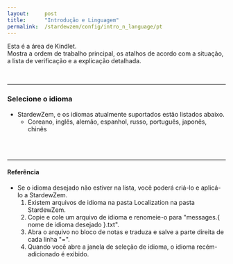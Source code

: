 ```yaml
---
layout:     post
title:      "Introdução e Linguagem"
permalink:  /stardewzem/config/intro_n_language/pt
---
```


Esta é a área de Kindlet.<br/>
Mostra a ordem de trabalho principal, os atalhos de acordo com a situação, a lista de verificação e a explicação detalhada.

<br/>

---
### **Selecione o idioma**

* StardewZem, e os idiomas atualmente suportados estão listados abaixo.
  * Coreano, inglês, alemão, espanhol, russo, português, japonês, chinês

<br/>
<br/>

---
#### **Referência**
  
* Se o idioma desejado não estiver na lista, você poderá criá-lo e aplicá-lo a StardewZem.
  1. Existem arquivos de idioma na pasta Localization na pasta StardewZem.
  2. Copie e cole um arquivo de idioma e renomeie-o para "messages.{ nome de idioma desejado }.txt".
  3. Abra o arquivo no bloco de notas e traduza e salve a parte direita de cada linha "=".
  4. Quando você abre a janela de seleção de idioma, o idioma recém-adicionado é exibido.

<br/>
<br/>
